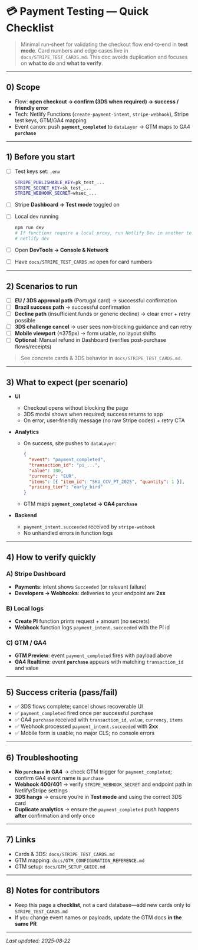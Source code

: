 # 💳 Payment Testing — Quick Checklist

> Minimal run‑sheet for validating the checkout flow end‑to‑end in **test mode**. Card numbers and edge cases live in `docs/STRIPE_TEST_CARDS.md`. This doc avoids duplication and focuses on **what to do** and **what to verify**.

---

## 0) Scope

* Flow: **open checkout → confirm (3DS when required) → success / friendly error**
* Tech: Netlify Functions (`create-payment-intent`, `stripe-webhook`), Stripe test keys, GTM/GA4 mapping
* Event canon: push **`payment_completed`** to `dataLayer` → GTM maps to GA4 **`purchase`**

---

## 1) Before you start

* [ ] Test keys set: `.env`

  ```bash
  STRIPE_PUBLISHABLE_KEY=pk_test_...
  STRIPE_SECRET_KEY=sk_test_...
  STRIPE_WEBHOOK_SECRET=whsec_...
  ```
* [ ] Stripe **Dashboard → Test mode** toggled on
* [ ] Local dev running

  ```bash
  npm run dev
  # If functions require a local proxy, run Netlify Dev in another terminal
  # netlify dev
  ```
* [ ] Open **DevTools → Console & Network**
* [ ] Have `docs/STRIPE_TEST_CARDS.md` open for card numbers

---

## 2) Scenarios to run

* [ ] **EU / 3DS approval path** (Portugal card) → successful confirmation
* [ ] **Brazil success path** → successful confirmation
* [ ] **Decline path** (insufficient funds or generic decline) → clear error + retry possible
* [ ] **3DS challenge cancel** → user sees non‑blocking guidance and can retry
* [ ] **Mobile viewport** (≈375px) → form usable, no layout shifts
* [ ] **Optional**: Manual refund in Dashboard (verifies post‑purchase flows/receipts)

> See concrete cards & 3DS behavior in `docs/STRIPE_TEST_CARDS.md`.

---

## 3) What to expect (per scenario)

* **UI**

  * Checkout opens without blocking the page
  * 3DS modal shows when required; success returns to app
  * On error, user‑friendly message (no raw Stripe codes) + retry CTA
* **Analytics**

  * On success, site pushes to `dataLayer`:

    ```json
    {
      "event": "payment_completed",
      "transaction_id": "pi_...",
      "value": 180,
      "currency": "EUR",
      "items": [{ "item_id": "SKU_CCV_PT_2025", "quantity": 1 }],
      "pricing_tier": "early_bird"
    }
    ```
  * GTM maps **`payment_completed` → GA4 `purchase`**
* **Backend**

  * `payment_intent.succeeded` received by `stripe-webhook`
  * No unhandled errors in function logs

---

## 4) How to verify quickly

### A) Stripe Dashboard

* **Payments**: intent shows `Succeeded` (or relevant failure)
* **Developers → Webhooks**: deliveries to your endpoint are **2xx**

### B) Local logs

* **Create PI** function prints request + amount (no secrets)
* **Webhook** function logs `payment_intent.succeeded` with the PI id

### C) GTM / GA4

* **GTM Preview**: event `payment_completed` fires with payload above
* **GA4 Realtime**: event **`purchase`** appears with matching `transaction_id` and value

---

## 5) Success criteria (pass/fail)

* ✅ 3DS flows complete; cancel shows recoverable UI
* ✅ `payment_completed` fired once per successful purchase
* ✅ GA4 `purchase` received with `transaction_id`, `value`, `currency`, `items`
* ✅ Webhook processed `payment_intent.succeeded` with **2xx**
* ✅ Mobile form is usable; no major CLS; no console errors

---

## 6) Troubleshooting

* **No `purchase` in GA4** → check GTM trigger for `payment_completed`; confirm GA4 event name is `purchase`
* **Webhook 400/401** → verify `STRIPE_WEBHOOK_SECRET` and endpoint path in Netlify/Stripe settings
* **3DS hangs** → ensure you’re in **Test mode** and using the correct 3DS card
* **Duplicate analytics** → ensure the `payment_completed` push happens **after** confirmation and only once

---

## 7) Links

* Cards & 3DS: `docs/STRIPE_TEST_CARDS.md`
* GTM mapping: `docs/GTM_CONFIGURATION_REFERENCE.md`
* GTM setup: `docs/GTM_SETUP_GUIDE.md`

---

## 8) Notes for contributors

* Keep this page a **checklist**, not a card database—add new cards only to `STRIPE_TEST_CARDS.md`
* If you change event names or payloads, update the GTM docs **in the same PR**

---

*Last updated: 2025‑08‑22*
